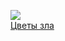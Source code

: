 ![](/books/poetry/Шарль%20Бодлер/Цветы%20зла.jpg)  
[Цветы зла](/books/poetry/Шарль%20Бодлер/Цветы%20зла)
